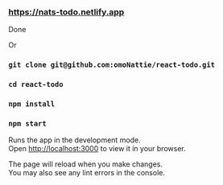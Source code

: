 ### <a href="https://nats-todo.netlify.app">https://nats-todo.netlify.app</a>
Done

Or

### `git clone git@github.com:omoNattie/react-todo.git`
### `cd react-todo`
### `npm install`
### `npm start`

Runs the app in the development mode.\
Open [http://localhost:3000](http://localhost:3000) to view it in your browser.

The page will reload when you make changes.\
You may also see any lint errors in the console.
